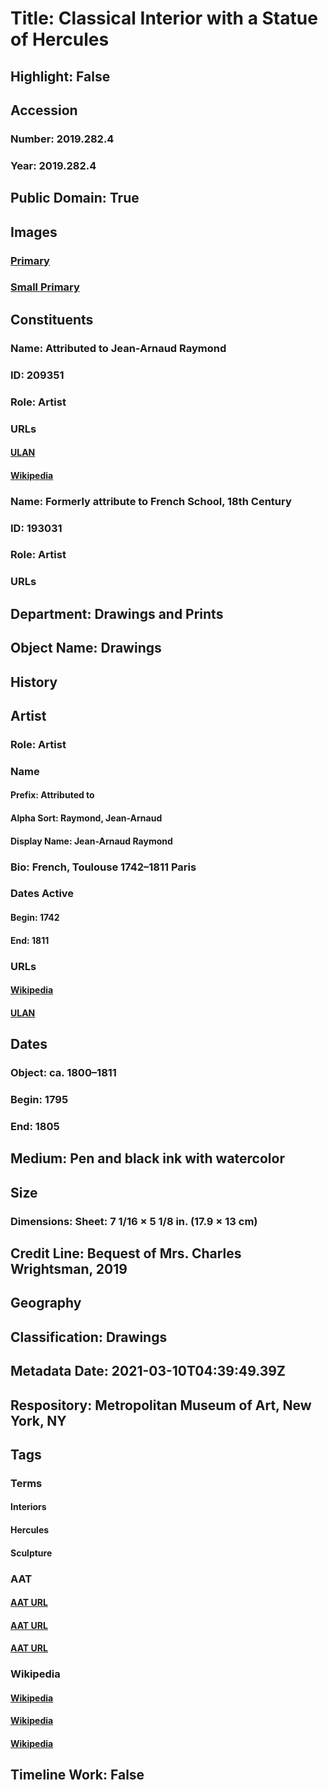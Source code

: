 # Title: Classical Interior with a Statue of Hercules
## Highlight: False
## Accession
### Number: 2019.282.4
### Year: 2019.282.4
## Public Domain: True
## Images
### [Primary](https://images.metmuseum.org/CRDImages/dp/original/DP886979.jpg)
### [Small Primary](https://images.metmuseum.org/CRDImages/dp/web-large/DP886979.jpg)
## Constituents
### Name: Attributed to Jean-Arnaud Raymond
### ID: 209351
### Role: Artist
### URLs
#### [ULAN](http://vocab.getty.edu/page/ulan/500297161)
#### [Wikipedia](https://www.wikidata.org/wiki/Q1523613)
### Name: Formerly attribute to French School, 18th Century
### ID: 193031
### Role: Artist
### URLs
## Department: Drawings and Prints
## Object Name: Drawings
## History
## Artist
### Role: Artist
### Name
#### Prefix: Attributed to
#### Alpha Sort: Raymond, Jean-Arnaud
#### Display Name: Jean-Arnaud Raymond
### Bio: French, Toulouse 1742–1811 Paris
### Dates Active
#### Begin: 1742
#### End: 1811
### URLs
#### [Wikipedia](https://www.wikidata.org/wiki/Q1523613)
#### [ULAN](http://vocab.getty.edu/page/ulan/500297161)
## Dates
### Object: ca. 1800–1811
### Begin: 1795
### End: 1805
## Medium: Pen and black ink with watercolor
## Size
### Dimensions: Sheet: 7 1/16 × 5 1/8 in. (17.9 × 13 cm)
## Credit Line: Bequest of Mrs. Charles Wrightsman, 2019
## Geography
## Classification: Drawings
## Metadata Date: 2021-03-10T04:39:49.39Z
## Respository: Metropolitan Museum of Art, New York, NY
## Tags
### Terms
#### Interiors
#### Hercules
#### Sculpture
### AAT
#### [AAT URL](http://vocab.getty.edu/page/aat/300391239)
#### [AAT URL](http://vocab.getty.edu/page/ia/901000042)
#### [AAT URL](http://vocab.getty.edu/page/aat/300047090)
### Wikipedia
#### [Wikipedia]()
#### [Wikipedia]()
#### [Wikipedia]()
## Timeline Work: False